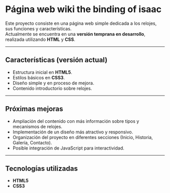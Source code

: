 # Página web wiki the binding of isaac

Este proyecto consiste en una página web simple dedicada a los relojes, sus funciones y características.  
Actualmente se encuentra en una **versión temprana en desarrollo**, realizada utilizando **HTML** y **CSS**.  

---

##  Características (versión actual)
- Estructura inicial en **HTML5**.  
- Estilos básicos en **CSS3**.  
- Diseño simple y en proceso de mejora.  
- Contenido introductorio sobre relojes.  

---

##  Próximas mejoras
- Ampliación del contenido con más información sobre tipos y mecanismos de relojes.  
- Implementación de un diseño más atractivo y responsivo.  
- Organización del proyecto en diferentes secciones (Inicio, Historia, Galería, Contacto).  
- Posible integración de JavaScript para interactividad.  

---

##  Tecnologías utilizadas
- **HTML5**  
- **CSS3**
